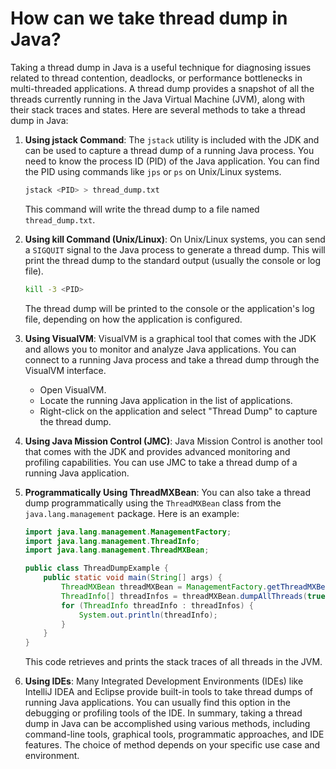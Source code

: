 # How can we take thread dump in Java?
Taking a thread dump in Java is a useful technique for diagnosing issues related to thread contention, deadlocks, or performance bottlenecks in multi-threaded applications. A thread dump provides a snapshot of all the threads currently running in the Java Virtual Machine (JVM), along with their stack traces and states. Here are several methods to take a thread dump in Java:
1. **Using jstack Command**:
   The `jstack` utility is included with the JDK and can be used to capture a thread dump of a running Java process. You need to know the process ID (PID) of the Java application. You can find the PID using commands like `jps` or `ps` on Unix/Linux systems.

   ```bash
   jstack <PID> > thread_dump.txt
   ```

   This command will write the thread dump to a file named `thread_dump.txt`.
2. **Using kill Command (Unix/Linux)**:
   On Unix/Linux systems, you can send a `SIGQUIT` signal to the Java process to generate a thread dump. This will print the thread dump to the standard output (usually the console or log file).

   ```bash
   kill -3 <PID>
   ```

   The thread dump will be printed to the console or the application's log file, depending on how the application is configured.
3. **Using VisualVM**:
   VisualVM is a graphical tool that comes with the JDK and allows you to monitor and analyze Java applications. You can connect to a running Java process and take a thread dump through the VisualVM interface.

   - Open VisualVM.
   - Locate the running Java application in the list of applications.
   - Right-click on the application and select "Thread Dump" to capture the thread dump.
4. **Using Java Mission Control (JMC)**:
   Java Mission Control is another tool that comes with the JDK and provides advanced monitoring and profiling capabilities. You can use JMC to take a thread dump of a running Java application.
5. **Programmatically Using ThreadMXBean**:
   You can also take a thread dump programmatically using the `ThreadMXBean` class from the `java.lang.management` package. Here is an example:

   ```java
   import java.lang.management.ManagementFactory;
   import java.lang.management.ThreadInfo;
   import java.lang.management.ThreadMXBean;

   public class ThreadDumpExample {
       public static void main(String[] args) {
           ThreadMXBean threadMXBean = ManagementFactory.getThreadMXBean();
           ThreadInfo[] threadInfos = threadMXBean.dumpAllThreads(true, true);
           for (ThreadInfo threadInfo : threadInfos) {
               System.out.println(threadInfo);
           }
       }
   }
   ```
    This code retrieves and prints the stack traces of all threads in the JVM.
6. **Using IDEs**:
   Many Integrated Development Environments (IDEs) like IntelliJ IDEA and Eclipse provide built-in tools to take thread dumps of running Java applications. You can usually find this option in the debugging or profiling tools of the IDE.
In summary, taking a thread dump in Java can be accomplished using various methods, including command-line tools, graphical tools, programmatic approaches, and IDE features. The choice of method depends on your specific use case and environment.
